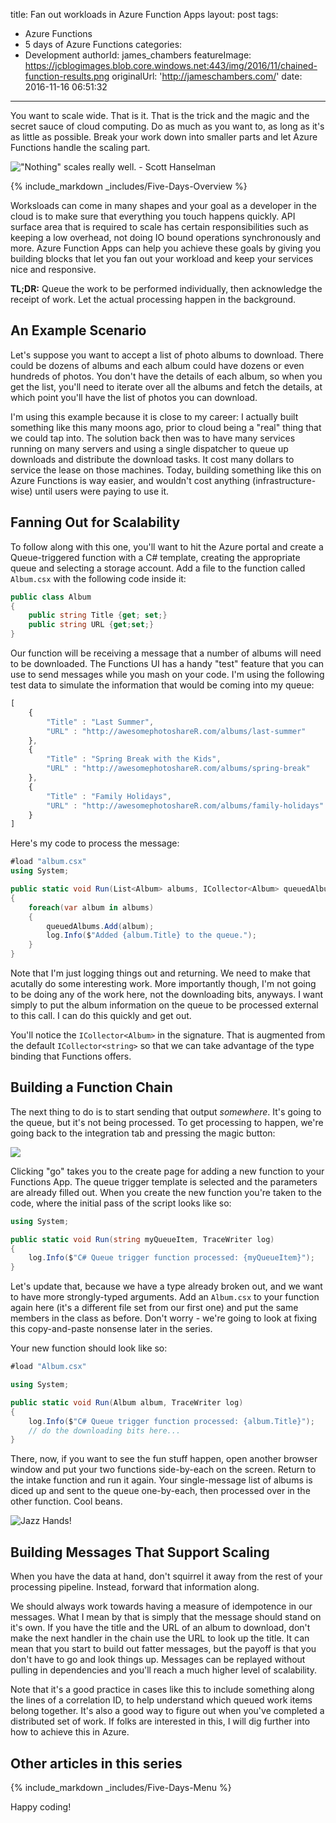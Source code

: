 title: Fan out workloads in Azure Function Apps
layout: post
tags:
  - Azure Functions
  - 5 days of Azure Functions
categories:
  - Development
authorId: james_chambers
featureImage: https://jcblogimages.blob.core.windows.net:443/img/2016/11/chained-function-results.png
originalUrl: 'http://jameschambers.com/'
date: 2016-11-16 06:51:32
---
You want to scale wide. That is it. That is the trick and the magic and the secret sauce of cloud computing. Do as much as you want to, as long as it's as little as possible. Break your work down into smaller parts and let Azure Functions handle the scaling part.

!["Nothing" scales really well. - Scott Hanselman](https://jcblogimages.blob.core.windows.net:443/img/2016/11/chained-function-results.png)

<!-- more -->

{% include_markdown _includes/Five-Days-Overview %}

Worksloads can come in many shapes and your goal as a developer in the cloud is to make sure that everything you touch happens quickly. API surface area that is required to scale has certain responsibilities such as keeping a low overhead, not doing IO bound operations synchronously and more. Azure Function Apps can help you achieve these goals by giving you building blocks that let you fan out your workload and keep your services nice and responsive.

**TL;DR:** Queue the work to be performed individually, then acknowledge the receipt of work. Let the actual processing happen in the background.

## An Example Scenario
Let's suppose you want to accept a list of photo albums to download. There could be dozens of albums and each album could have dozens or even hundreds of photos. You don't have the details of each album, so when you get the list, you'll need to iterate over all the albums and fetch the details, at which point you'll have the list of photos you can download.   

I'm using this example because it is close to my career: I actually built something like this many moons ago, prior to cloud being a "real" thing that we could tap into. The solution back then was to have many services running on many servers and using a single dispatcher to queue up downloads and distribute the download tasks. It cost many dollars to service the lease on those machines. Today, building something like this on Azure Functions is way easier, and wouldn't cost anything (infrastructure-wise) until users were paying to use it.

## Fanning Out for Scalability
To follow along with this one, you'll want to hit the Azure portal and create a Queue-triggered function with a C# template, creating the appropriate queue and selecting a storage account. Add a file to the function called `Album.csx` with the following code inside it:

```csharp
public class Album 
{
    public string Title {get; set;}
    public string URL {get;set;}
}
```

Our function will be receiving a message that a number of albums will need to be downloaded. The Functions UI has a handy "test" feature that you can use to send messages while you mash on your code. I'm using the following test data to simulate the information that would be coming into my queue:

```javascript
[
	{
		"Title" : "Last Summer", 
		"URL" : "http://awesomephotoshareR.com/albums/last-summer"
	},
	{
		"Title" : "Spring Break with the Kids", 
		"URL" : "http://awesomephotoshareR.com/albums/spring-break"
	},
	{
		"Title" : "Family Holidays", 
		"URL" : "http://awesomephotoshareR.com/albums/family-holidays"
	}
]
```

Here's my code to process the message:

```csharp
#load "album.csx"
using System;

public static void Run(List<Album> albums, ICollector<Album> queuedAlbums, TraceWriter log)
{
    foreach(var album in albums)
    {
        queuedAlbums.Add(album);
        log.Info($"Added {album.Title} to the queue.");
    }
}
```

Note that I'm just logging things out and returning. We need to make that acutally do some interesting work.  More importantly though, I'm not going to be doing any of the work here, not the downloading bits, anyways. I want simply to put the album information on the queue to be processed external to this call. I can do this quickly and get out.

You'll notice the `ICollector<Album>` in the signature. That is augmented from the default `ICollector<string>` so that we can take advantage of the type binding that Functions offers.

## Building a Function Chain
The next thing to do is to start sending that output _somewhere_. It's going to the queue, but it's not being processed.  To get processing to happen, we're going back to the integration tab and pressing the magic button:

![](https://jcblogimages.blob.core.windows.net:443/img/2016/11/function-chaining.png)

Clicking "go" takes you to the create page for adding a new function to your Functions App. The queue trigger template is selected and the parameters are already filled out. When you create the new function you're taken to the code, where the initial pass of the script looks like so:

```csharp
using System;

public static void Run(string myQueueItem, TraceWriter log)
{
    log.Info($"C# Queue trigger function processed: {myQueueItem}");
}
```

Let's update that, because we have a type already broken out, and we want to have more strongly-typed arguments.  Add an `Album.csx` to your function again here (it's a different file set from our first one) and put the same members in the class as before. Don't worry - we're going to look at fixing this copy-and-paste nonsense later in the series.

Your new function should look like so:
```csharp
#load "Album.csx"

using System;

public static void Run(Album album, TraceWriter log)
{
    log.Info($"C# Queue trigger function processed: {album.Title}");
    // do the downloading bits here...    
}
```

There, now, if you want to see the fun stuff happen, open another browser window and put your two functions side-by-each on the screen. Return to the intake function and run it again. Your single-message list of albums is diced up and sent to the queue one-by-each, then processed over in the other function.  Cool beans.
 
![Jazz Hands!](https://jcblogimages.blob.core.windows.net/img/2016/11/chained-functions-output.png)

## Building Messages That Support Scaling
When you have the data at hand, don't squirrel it away from the rest of your processing pipeline. Instead, forward that information along.

We should always work towards having a measure of idempotence in our messages. What I mean by that is simply that the message should stand on it's own. If you have the title and the URL of an album to download, don't make the next handler in the chain use the URL to look up the title. It can mean that you start to build out fatter messages, but the payoff is that you don't have to go and look things up. Messages can be replayed without pulling in dependencies and you'll reach a much higher level of scalability. 

Note that it's a good practice in cases like this to include something along the lines of a correlation ID, to help understand which queued work items belong together. It's also a good way to figure out when you've completed a distributed set of work. If folks are interested in this, I will dig further into how to achieve this in Azure.

## Other articles in this series
{% include_markdown _includes/Five-Days-Menu %}

Happy coding!  
